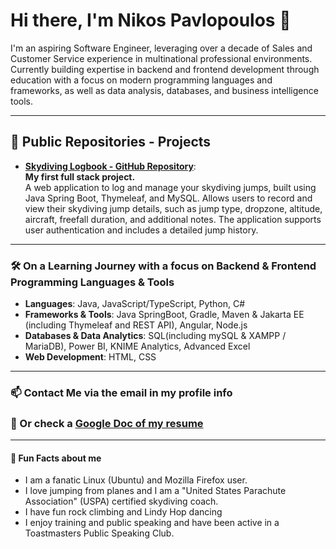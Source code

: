 # Hi there, I'm Nikos Pavlopoulos 👋

I'm an aspiring Software Engineer, leveraging over a decade of Sales and Customer Service experience in multinational professional environments. Currently building expertise in backend and frontend development through education with a focus on modern programming languages and frameworks, as well as data analysis, databases, and business intelligence tools.

* * *

## 🚀 Public Repositories - Projects

- **[Skydiving Logbook - GitHub Repository](https://github.com/nikospavlopoulos/skydivinglogbook-spring-thymeleaf)**:  
    **My first full stack project.**  
    A web application to log and manage your skydiving jumps, built using Java Spring Boot, Thymeleaf, and MySQL. Allows users to record and view their skydiving jump details, such as jump type, dropzone, altitude, aircraft, freefall duration, and additional notes. The application supports user authentication and includes a detailed jump history.

* * *

### 🛠️ On a Learning Journey with a focus on Backend & Frontend Programming Languages & Tools

- **Languages**: Java, JavaScript/TypeScript, Python, C#
- **Frameworks & Tools**: Java SpringBoot, Gradle, Maven & Jakarta EE (including Thymeleaf and REST API), Angular, Node.js
- **Databases & Data Analytics**: SQL(including mySQL & XAMPP / MariaDB), Power BI, KNIME Analytics, Advanced Excel
- **Web Development**: HTML, CSS

* * *

### 📫 Contact Me via the email in my profile info 
### 📄 Or check a [Google Doc of my resume](https://resume.nikospavlopoulos.com)
 
* * *
#### 🌟 Fun Facts about me

- I am a fanatic Linux (Ubuntu) and Mozilla Firefox user.
- I love jumping from planes and I am a "United States Parachute Association" (USPA) certified skydiving coach.
- I have fun rock climbing and Lindy Hop dancing
- I enjoy training and public speaking and have been active in a Toastmasters Public Speaking Club.
